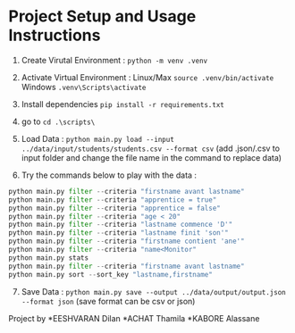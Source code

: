 # Project Setup and Usage Instructions

1) Create Virutal Environment : `python -m venv .venv`
2) Activate Virtual Environment :
Linux/Max `source .venv/bin/activate`
Windows `.venv\Scripts\activate`

3) Install dependencies `pip install -r requirements.txt`

4) go to `cd .\scripts\`

5) Load Data : `python main.py load --input ../data/input/students/students.csv --format csv`
(add .json/.csv to input folder and change the file name in the command to replace data)

5) Try the commands below to play with the data : 
```python
python main.py filter --criteria "firstname avant lastname"
python main.py filter --criteria "apprentice = true"
python main.py filter --criteria "apprentice = false"
python main.py filter --criteria "age < 20"
python main.py filter --criteria "lastname commence 'D'"
python main.py filter --criteria "lastname finit 'son'"
python main.py filter --criteria "firstname contient 'ane'"
python main.py filter --criteria "name<Monitor"
python main.py stats
python main.py filter --criteria "firstname avant lastname"
python main.py sort --sort_key "lastname,firstname"
```

7) Save Data : `python main.py save --output ../data/output/output.json --format json`
(save format can be csv or json)

Project by
*EESHVARAN Dilan
*ACHAT Thamila
*KABORE Alassane